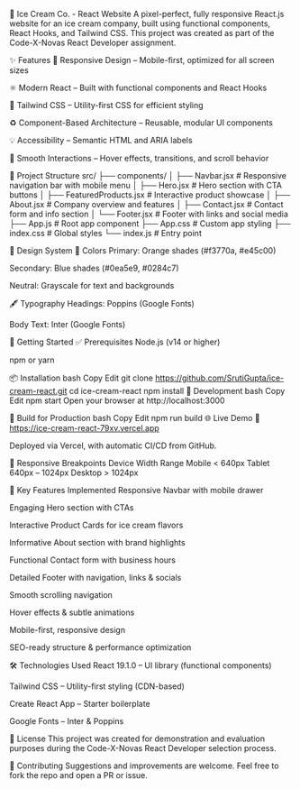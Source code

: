 🍦 Ice Cream Co. - React Website
A pixel-perfect, fully responsive React.js website for an ice cream company, built using functional components, React Hooks, and Tailwind CSS. This project was created as part of the Code-X-Novas React Developer assignment.

✨ Features
📱 Responsive Design – Mobile-first, optimized for all screen sizes

⚛️ Modern React – Built with functional components and React Hooks

🎨 Tailwind CSS – Utility-first CSS for efficient styling

♻️ Component-Based Architecture – Reusable, modular UI components

💡 Accessibility – Semantic HTML and ARIA labels

🎥 Smooth Interactions – Hover effects, transitions, and scroll behavior

📁 Project Structure
src/
├── components/
│   ├── Navbar.jsx            # Responsive navigation bar with mobile menu
│   ├── Hero.jsx              # Hero section with CTA buttons
│   ├── FeaturedProducts.jsx  # Interactive product showcase
│   ├── About.jsx             # Company overview and features
│   ├── Contact.jsx           # Contact form and info section
│   └── Footer.jsx            # Footer with links and social media
├── App.js                    # Root app component
├── App.css                   # Custom app styling
├── index.css                 # Global styles
└── index.js                  # Entry point

🎨 Design System
🎨 Colors
Primary: Orange shades (#f3770a, #e45c00)

Secondary: Blue shades (#0ea5e9, #0284c7)

Neutral: Grayscale for text and backgrounds

🖋️ Typography
Headings: Poppins (Google Fonts)

Body Text: Inter (Google Fonts)

🚀 Getting Started
✅ Prerequisites
Node.js (v14 or higher)

npm or yarn

📦 Installation
bash
Copy
Edit
git clone https://github.com/SrutiGupta/ice-cream-react.git
cd ice-cream-react
npm install
🧪 Development
bash
Copy
Edit
npm start
Open your browser at http://localhost:3000

🔨 Build for Production
bash
Copy
Edit
npm run build
🌐 Live Demo
🔗 https://ice-cream-react-79xv.vercel.app

Deployed via Vercel, with automatic CI/CD from GitHub.

📱 Responsive Breakpoints
Device	Width Range
Mobile	< 640px
Tablet	640px – 1024px
Desktop	> 1024px

🎯 Key Features Implemented
Responsive Navbar with mobile drawer

Engaging Hero section with CTAs

Interactive Product Cards for ice cream flavors

Informative About section with brand highlights

Functional Contact form with business hours

Detailed Footer with navigation, links & socials

Smooth scrolling navigation

Hover effects & subtle animations

Mobile-first, responsive design

SEO-ready structure & performance optimization

🛠 Technologies Used
React 19.1.0 – UI library (functional components)

Tailwind CSS – Utility-first styling (CDN-based)

Create React App – Starter boilerplate

Google Fonts – Inter & Poppins

📄 License
This project was created for demonstration and evaluation purposes during the Code-X-Novas React Developer selection process.

🤝 Contributing
Suggestions and improvements are welcome. Feel free to fork the repo and open a PR or issue.

